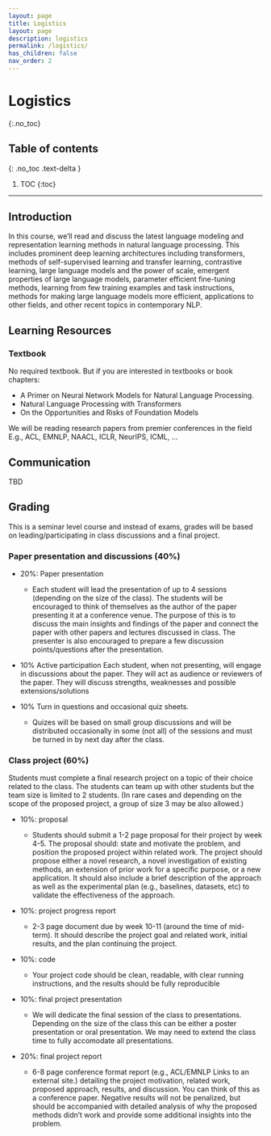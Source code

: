```yaml
---
layout: page
title: Logistics
layout: page
description: logistics
permalink: /logistics/
has_children: false
nav_order: 2
---
```


# Logistics
{:.no_toc}

## Table of contents
{: .no_toc .text-delta }

1. TOC
{:toc}

---

## Introduction

In this course, we’ll read and discuss the latest language modeling and representation learning methods in natural language processing. This includes prominent deep learning architectures including transformers, methods of self-supervised learning and transfer learning, contrastive learning, large language models and the power of scale, emergent properties of large language models, parameter efficient fine-tuning methods, learning from few training examples and task instructions, methods for making large language models more efficient, applications to other fields, and other recent topics in contemporary NLP.

## Learning Resources

### Textbook
No required textbook. But if you are interested in textbooks or book chapters:

* A Primer on Neural Network Models for Natural Language Processing.
* Natural Language Processing with Transformers
* On the Opportunities and Risks of Foundation Models

We will be reading research papers from premier conferences in the field E.g., ACL, EMNLP, NAACL, ICLR, NeurIPS, ICML, ...

## Communication

TBD

## Grading

This is a seminar level course and instead of exams, grades will be based on leading/participating in class discussions and a final project.

### Paper presentation and discussions (40%)

* 20%: Paper presentation
    * Each student will lead the presentation of up to 4 sessions (depending on the size of the class). The students will be encouraged to think of themselves as the author of the paper presenting it at a conference venue. The purpose of this is to discuss the main insights and findings of the paper and connect the paper with other papers and lectures discussed in class. The presenter is also encouraged to prepare a few discussion points/questions after the presentation.

* 10% Active participation
    Each student, when not presenting, will engage in discussions about the paper. They will act as audience or reviewers of the paper. They will discuss strengths, weaknesses and possible extensions/solutions

* 10% Turn in questions and occasional quiz sheets.
    * Quizes will be based on small group discussions and will be distributed occasionally in some (not all) of the sessions and must be turned in by next day after the class.

### Class project (60%) 

Students must complete a final research project on a topic of their choice related to the class. The students can team up with other students but the team size is limited to 2 students. (In rare cases and depending on the scope of the proposed project, a group of size 3 may be also allowed.) 

* 10%: proposal
    * Students should submit a 1-2 page proposal for their project by week 4-5. The proposal should: state and motivate the problem, and position the proposed project within related work. The project should propose either a novel research, a novel investigation of existing methods, an extension of prior work for a specific purpose, or a new application. It should also include a brief description of the approach as well as the experimental plan (e.g., baselines, datasets, etc) to validate the effectiveness of the approach.

* 10%: project progress report
    * 2-3 page document due by week 10-11 (around the time of mid-term). It should describe the project goal and related work, initial results, and the plan continuing the project. 

* 10%: code 
    * Your project code should be clean, readable, with clear running instructions, and the results should be fully reproducible

* 10%: final project presentation
    * We will dedicate the final session of the class to presentations. Depending on the size of the class this can be either a poster presentation or oral presentation. We may need to extend the class time to fully accomodate all presentations.

* 20%: final project report
    * 6-8 page conference format report (e.g., ACL/EMNLP Links to an external site.) detailing the project motivation, related work, proposed approach, results, and discussion. You can think of this as a conference paper. Negative results will not be penalized, but should be accompanied with detailed analysis of why the proposed methods didn’t work and provide some additional insights into the problem. 